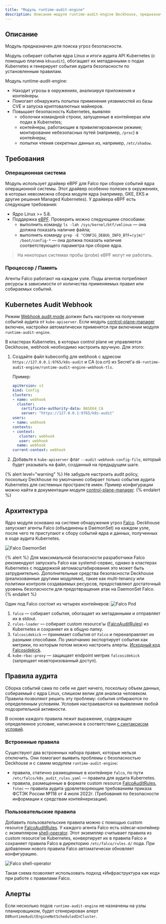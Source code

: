 ```yaml
---
title: "Модуль runtime-audit-engine"
description: Описание модуля runtime-audit-engine Deckhouse, предназначенного для поиска угроз безопасности в кластере Kubernetes.
---
```


## Описание

Модуль предназначен для поиска угроз безопасности.

Модуль собирает события ядра Linux и итоги аудита API Kubernetes (с помощью плагина `k8saudit`), обогащает их метаданными о подах Kubernetes и генерирует события аудита безопасности по установленным правилам.

Модуль runtime-audit-engine:
* Находит угрозы в окружениях, анализируя приложения и контейнеры.
* Помогает обнаружить попытки применения уязвимостей из базы CVE и запуска криптовалютных майнеров.
* Повышает безопасность Kubernetes, выявляя:
  * оболочки командной строки, запущенные в контейнерах или подах в Kubernetes;
  * контейнеры, работающие в привилегированном режиме; монтирование небезопасных путей (например, `/proc`) в контейнеры;
  * попытки чтения секретных данных из, например, `/etc/shadow`.

## Требования

### Операционная система

Модуль использует драйвер eBPF для Falco при сборке событий ядра операционной системы. Этот драйвер особенно полезен в окружениях, в которых невозможна сборка модуля ядра (например, GKE, EKS и другие решения Managed Kubernetes).
У драйвера eBPF есть следующие требования:
* Ядро Linux >= 5.8.
* Поддержка [eBPF](https://www.kernel.org/doc/html/v5.8/bpf/btf.html). Проверить можно следующими способами:
  - выполнить команду `ls -lah /sys/kernel/btf/vmlinux` — она должна показать наличие файла;
  - выполнить команду `grep -E "CONFIG_DEBUG_INFO_BTF=(y|m)" /boot/config-*` — она должна показать наличие соответствующего параметра при сборке ядра.

> На некоторых системах пробы (probe) eBPF могут не работать.

### Процессор / Память

Агенты Falco работают на каждом узле. Поды агентов потребляют ресурсы в зависимости от количества применяемых правил или собираемых событий.

## Kubernetes Audit Webhook

Режим [Webhook audit mode](https://kubernetes.io/docs/tasks/debug/debug-cluster/audit/#webhook-backend) должен быть настроен на получение событий аудита от `kube-apiserver`.
Если модуль [control-plane-manager](../control-plane-manager/) включен, настройки автоматически применятся при включении модуля `runtime-audit-engine`.

В кластерах Kubernetes, в которых control plane не управляется Deckhouse, webhook необходимо настроить вручную. Для этого:

1. Создайте файл kubeconfig для webhook с адресом `https://127.0.0.1:9765/k8s-audit` и CA (ca.crt) из Secret'а `d8-runtime-audit-engine/runtime-audit-engine-webhook-tls`.

   Пример:

   ```yaml
   apiVersion: v1
   kind: Config
   clusters:
   - name: webhook
     cluster:
       certificate-authority-data: BASE64_CA
       server: "https://127.0.0.1:9765/k8s-audit"
   users:
   - name: webhook
   contexts:
   - context:
      cluster: webhook
      user: webhook
     name: webhook
   current-context: webhook
   ```

2. Добавьте к `kube-apiserver` флаг `--audit-webhook-config-file`, который будет указывать на файл, созданный на предыдущем шаге.

{% alert level="warning" %}
Не забудьте настроить audit policy, поскольку Deckhouse по умолчанию собирает только события аудита Kubernetes для системных пространств имен.
Пример конфигурации можно найти в документации модуля [control-plane-manager](../control-plane-manager/).
{% endalert %}

## Архитектура

Ядро модуля основано на системе обнаружения угроз [Falco](https://falco.org/).
Deckhouse запускает агенты Falco (объединены в DaemonSet) на каждом узле, после чего те приступают к сбору событий ядра и данных, полученных в ходе аудита Kubernetes.

![Falco DaemonSet](../../images/runtime-audit-engine/falco_daemonset.svg)
<!--- Source: https://docs.google.com/drawings/d/1NZ91z8NXNiuS50ybcMoMsZI3SbQASZXJGLANdaNNm_U --->

{% alert %}
Для максимальной безопасности разработчики Falco рекомендуют запускать Falco как systemd-сервис, однако в кластерах Kubernetes с поддержкой автомасштабирования это может быть затруднительно. Дополнительные средства безопасности Deckhouse (реализованные другими модулями), такие как multi-tenancy или политики контроля создаваемых ресурсов, предоставляют достаточный уровень безопасности для предотвращения атак на DaemonSet Falco.
{% endalert %}

Один под Falco состоит из четырех контейнеров:
![Falco Pod](../../images/runtime-audit-engine/falco_pod.svg)
<!--- Source: https://docs.google.com/drawings/d/1rxSuJFs0tumfZ56WbAJ36crtPoy_NiPBHE6Hq5lejuI --->

1. `falco` — собирает события, обогащает их метаданными и отправляет их в stdout.
2. `rules-loader` — собирает custom resourcе'ы ([FalcoAuditRules](cr.html#falcoauditrules)) из Kubernetes и сохраняет их в общую папку.
3. `falcosidekick` — принимает события от `Falco` и перенаправляет их разными способами. По умолчанию экспортирует события как метрики, по которым потом можно настроить алерты. [Исходный код Falcosidekick](https://github.com/falcosecurity/falcosidekick).
4. `kube-rbac-proxy` — защищает endpoint метрик `falcosidekick` (запрещает неавторизованный доступ).

## Правила аудита

Сборка событий сама по себе не дает ничего, поскольку объем данных, собираемый с ядра Linux, слишком велик для анализа человеком.
Правила позволяют решить эту проблему: события отбираются по определенным условиям. Условия настраиваются на выявление любой подозрительной активности.

В основе каждого правила лежит выражение, содержащее определенное условие, написанное в соответствии [с синтаксисом условий](https://falco.org/docs/rules/conditions/).

### Встроенные правила

Существуют два встроенных набора правил, которые нельзя отключить.
Они помогают выявить проблемы с безопасностью Deckhouse и с самим модулем `runtime-audit-engine`:

- правила, статично размещенные в контейнере `falco`, по пути `/etc/falco/k8s_audit_rules.yaml` — правила для аудита Kubernetes.
- правила, размещенные в формате custom resource [FalcoAuditRules](cr.html#falcoauditrules), `fstec` — правила аудита удовлетворяющие требованиям приказа ФСТЭК России №118 от 4 июля 2022г. (Требования по безопасности информации к средствам контейнеризации).

### Пользовательские правила

Добавить пользовательские правила можно с помощью custom resource [FalcoAuditRules](cr.html#falcoauditrules).
У каждого агента Falco есть sidecar-контейнер с экземпляром [shell-operator](https://github.com/flant/shell-operator).
Этот экземпляр считывает правила из custom resource'ов Kubernetes, конвертирует их в правила Falco и сохраняет правила Falco в директорию `/etc/falco/rules.d/` пода.
При добавлении нового правила Falco автоматически обновляет конфигурацию.

![Falco shell-operator](../../images/runtime-audit-engine/falco_shop.svg)
<!--- Source: https://docs.google.com/drawings/d/13MFYtiwH4Y66SfEPZIcS7S2wAY6vnKcoaztxsmX1hug --->

Такая схема позволяет использовать подход «Инфраструктура как код» при работе с правилами Falco.

## Алерты

Если несколько подов `runtime-audit-engine` не назначены на узлы планировщиком, будет сгенерирован алерт `D8RuntimeAuditEngineNotScheduledInCluster`.
